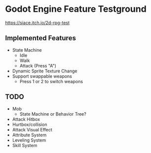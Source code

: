 # Godot Engine Feature Testground

https://siace.itch.io/2d-rpg-test

## Implemented Features
- State Machine
  - Idle
  - Walk
  - Attack (Press "A")
- Dynamic Sprite Texture Change
- Support swappable weapons
  - Press 1 or 2 to switch weapons

## TODO
- Mob
  - State Machine or Behavior Tree?
- Attack Hitbox 
- Hurtbox/collision
- Attack Visual Effect
- Attribute System
- Leveling System
- Skill System
